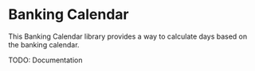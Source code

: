 # Banking Calendar

This Banking Calendar library provides a way to calculate days based on the banking calendar.

TODO: Documentation
